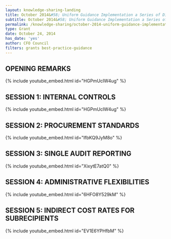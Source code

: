```yaml
---
layout: knowledge-sharing-landing
title: October 2014&#58; Uniform Guidance Implementation a Series of Dialogues
subtitle: October 2014&#58; Uniform Guidance Implementation a Series of Dialogues
permalink: /knowledge-sharing/october-2014-uniform-guidance-implementation-a-series-of-dialogues/
type: Grant
date: October 24, 2014
has_date: 'yes'
author: CFO Council 
filters: grants best-practice-guidance
---
```


## OPENING REMARKS

{% include youtube_embed.html id="HGPmUcIW4ug" %}  

## SESSION 1: INTERNAL CONTROLS

{% include youtube_embed.html id="HGPmUcIW4ug" %}  

## SESSION 2: PROCUREMENT STANDARDS

{% include youtube_embed.html id="lfbKQ9JyM8o" %}  

## SESSION 3: SINGLE AUDIT REPORTING

{% include youtube_embed.html id="XixytE7atQ0" %} 

## SESSION 4: ADMINISTRATIVE FLEXIBILITIES

{% include youtube_embed.html id="6HFO8Y529kM" %}  

## SESSION 5: INDIRECT COST RATES FOR SUBRECIPIENTS

{% include youtube_embed.html id="EV1E6YPHfbM" %}  


